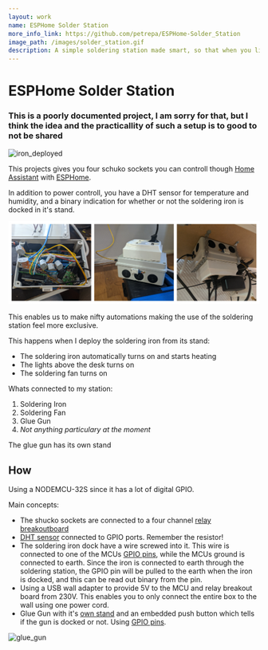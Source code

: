 ```yaml
---
layout: work
name: ESPHome Solder Station
more_info_link: https://github.com/petrepa/ESPHome-Solder_Station
image_path: /images/solder_station.gif
description: A simple soldering station made smart, so that when you lift the soldering iron off its dock, it turns on and the solder fan and light comes on.
---
```


# ESPHome Solder Station
### This is a poorly documented project, I am sorry for that, but I think the idea and the practicallity of such a setup is to good to not be shared

![iron_deployed](https://github.com/petrepa/ESPHome-Solder_Station/blob/master/Images/iron_deploy.gif)

This projects gives you four schuko sockets you can controll though [Home Assistant](https://home-assistant.io) with [ESPHome](https://esphome.io/). 

In addition to power controll, you have a DHT sensor for temperature and humidity, and a binary indication for whether or not the soldering iron is docked in it's stand.

![collage](https://github.com/petrepa/ESPHome-Solder_Station/blob/master/Images/collage.jpg)

This enables us to make nifty automations making the use of the soldering station feel more exclusive. 

This happens when I deploy the soldering iron from its stand:
- The soldering iron automatically turns on and starts heating
- The lights above the desk turns on
- The soldering fan turns on

Whats connected to my station:
1. Soldering Iron
2. Soldering Fan
3. Glue Gun
4. _Not anything particulary at the moment_

The glue gun has its own stand 

## How
Using a NODEMCU-32S since it has a lot of digital GPIO.

Main concepts:
- The shucko sockets are connected to a four channel [relay breakoutboard](https://esphome.io/cookbook/relay.html?highlight=relay)
- [DHT sensor](https://esphome.io/components/sensor/dht.html?highlight=dht) connected to GPIO ports. Remember the resistor!
- The soldering iron dock have a wire screwed into it. This wire is connected to one of the MCUs [GPIO pins](https://esphome.io/components/binary_sensor/gpio.html?highlight=gpio), while the MCUs ground is connected to earth. Since the iron is connected to earth through the soldering station, the GPIO pin will be pulled to the earth when the iron is docked, and this can be read out binary from the pin.
- Using a USB wall adapter to provide 5V to the MCU and relay breakout board from 230V. This enables you to only connect the entire box to the wall using one power cord.
- Glue Gun with it's [own stand](https://www.thingiverse.com/thing:4578044) and an embedded push button which tells if the gun is docked or not. Using [GPIO pins](https://esphome.io/components/binary_sensor/gpio.html?highlight=gpio). 

![glue_gun](https://github.com/petrepa/ESPHome-Solder_Station/blob/master/Images/glue_gun_collage.png)